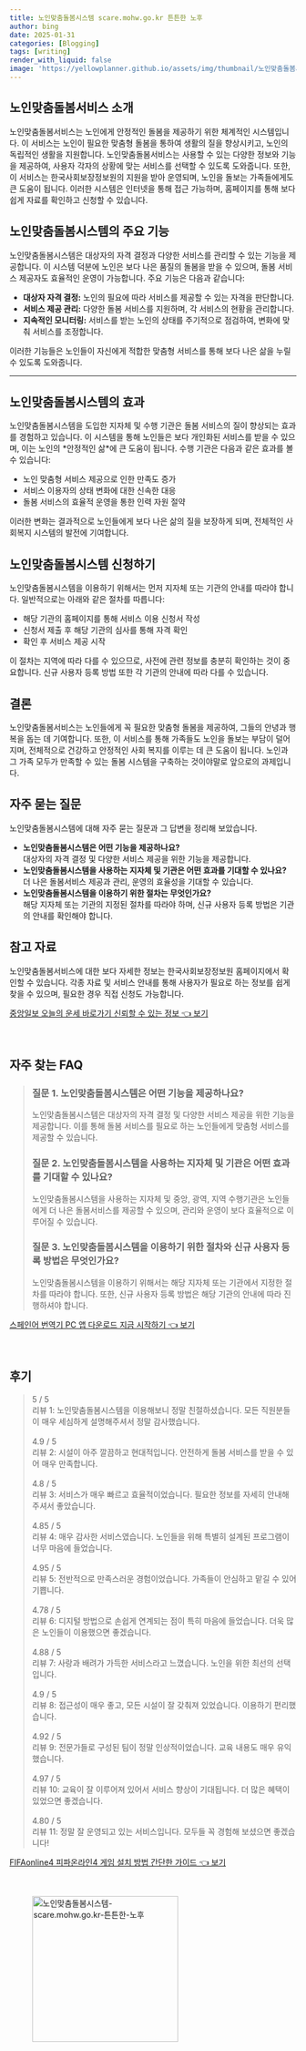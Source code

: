 ```yaml
---
title: 노인맞춤돌봄시스템 scare.mohw.go.kr 튼튼한 노후
author: bing
date: 2025-01-31
categories: [Blogging]
tags: [writing]
render_with_liquid: false
image: 'https://yellowplanner.github.io/assets/img/thumbnail/노인맞춤돌봄시스템-scare.mohw.go.kr-튼튼한-노후.webp'
---
```



<h2 id='노인맞춤돌봄서비스소개'>노인맞춤돌봄서비스 소개</h2>

<p>노인맞춤돌봄서비스는 노인에게 안정적인 돌봄을 제공하기 위한 체계적인 시스템입니다. 이 서비스는 노인이 필요한 맞춤형 돌봄을 통하여 생활의 질을 향상시키고, 노인의 독립적인 생활을 지원합니다. 노인맞춤돌봄서비스는 사용할 수 있는 다양한 정보와 기능을 제공하여, 사용자 각자의 상황에 맞는 서비스를 선택할 수 있도록 도와줍니다. 또한, 이 서비스는 한국사회보장정보원의 지원을 받아 운영되며, 노인을 돌보는 가족들에게도 큰 도움이 됩니다. 이러한 시스템은 인터넷을 통해 접근 가능하며, 홈페이지를 통해 보다 쉽게 자료를 확인하고 신청할 수 있습니다.</p>

<h2 id='주요기능소개'>노인맞춤돌봄시스템의 주요 기능</h2>

<p>노인맞춤돌봄시스템은 대상자의 자격 결정과 다양한 서비스를 관리할 수 있는 기능을 제공합니다. 이 시스템 덕분에 노인은 보다 나은 품질의 돌봄을 받을 수 있으며, 돌봄 서비스 제공자도 효율적인 운영이 가능합니다. 주요 기능은 다음과 같습니다:</p>

<ul>
    <li><b>대상자 자격 결정:</b> 노인의 필요에 따라 서비스를 제공할 수 있는 자격을 판단합니다.</li>
    <li><b>서비스 제공 관리:</b> 다양한 돌봄 서비스를 지원하며, 각 서비스의 현황을 관리합니다.</li>
    <li><b>지속적인 모니터링:</b> 서비스를 받는 노인의 상태를 주기적으로 점검하여, 변화에 맞춰 서비스를 조정합니다.</li>
</ul>

<p>이러한 기능들은 노인들이 자신에게 적합한 맞춤형 서비스를 통해 보다 나은 삶을 누릴 수 있도록 도와줍니다.</p>

<hr />

<h2 id='시스템의효과'>노인맞춤돌봄시스템의 효과</h2>

<p>노인맞춤돌봄시스템을 도입한 지자체 및 수행 기관은 돌봄 서비스의 질이 향상되는 효과를 경험하고 있습니다. 이 시스템을 통해 노인들은 보다 개인화된 서비스를 받을 수 있으며, 이는 노인의 *안정적인 삶*에 큰 도움이 됩니다. 수행 기관은 다음과 같은 효과를 볼 수 있습니다:</p>

<ul>
    <li>노인 맞춤형 서비스 제공으로 인한 만족도 증가</li>
    <li>서비스 이용자의 상태 변화에 대한 신속한 대응</li>
    <li>돌봄 서비스의 효율적 운영을 통한 인력 자원 절약</li>
</ul>

<p>이러한 변화는 결과적으로 노인들에게 보다 나은 삶의 질을 보장하게 되며, 전체적인 사회복지 시스템의 발전에 기여합니다.</p>

<h2 id='신청절차'>노인맞춤돌봄시스템 신청하기</h2>

<p>노인맞춤돌봄시스템을 이용하기 위해서는 먼저 지자체 또는 기관의 안내를 따라야 합니다. 일반적으로는 아래와 같은 절차를 따릅니다:</p>

<ul>
    <li>해당 기관의 홈페이지를 통해 서비스 이용 신청서 작성</li>
    <li>신청서 제출 후 해당 기관의 심사를 통해 자격 확인</li>
    <li>확인 후 서비스 제공 시작</li>
</ul>

<p>이 절차는 지역에 따라 다를 수 있으므로, 사전에 관련 정보를 충분히 확인하는 것이 중요합니다. 신규 사용자 등록 방법 또한 각 기관의 안내에 따라 다를 수 있습니다.</p>

<h2 id='결론'>결론</h2>

<p>노인맞춤돌봄서비스는 노인들에게 꼭 필요한 맞춤형 돌봄을 제공하여, 그들의 안녕과 행복을 돕는 데 기여합니다. 또한, 이 서비스를 통해 가족들도 노인을 돌보는 부담이 덜어지며, 전체적으로 건강하고 안정적인 사회 복지를 이루는 데 큰 도움이 됩니다. 노인과 그 가족 모두가 만족할 수 있는 돌봄 시스템을 구축하는 것이야말로 앞으로의 과제입니다.</p>

<h2 id='자주묻는질문'>자주 묻는 질문</h2>

<p>노인맞춤돌봄시스템에 대해 자주 묻는 질문과 그 답변을 정리해 보았습니다.</p>

<ul>
    <li><b>노인맞춤돌봄시스템은 어떤 기능을 제공하나요?</b><br>대상자의 자격 결정 및 다양한 서비스 제공을 위한 기능을 제공합니다.</li>
    <li><b>노인맞춤돌봄시스템을 사용하는 지자체 및 기관은 어떤 효과를 기대할 수 있나요?</b><br>더 나은 돌봄서비스 제공과 관리, 운영의 효율성을 기대할 수 있습니다.</li>
    <li><b>노인맞춤돌봄시스템을 이용하기 위한 절차는 무엇인가요?</b><br>해당 지자체 또는 기관의 지정된 절차를 따라야 하며, 신규 사용자 등록 방법은 기관의 안내를 확인해야 합니다.</li>
</ul>

<h2 id='참고자료'>참고 자료</h2>

<p>노인맞춤돌봄서비스에 대한 보다 자세한 정보는 한국사회보장정보원 홈페이지에서 확인할 수 있습니다. 각종 자료 및 서비스 안내를 통해 사용자가 필요로 하는 정보를 쉽게 찾을 수 있으며, 필요한 경우 직접 신청도 가능합니다.</p>


<p><a class="click-button" title="중앙일보 오늘의 운세 바로가기 신뢰할 수 있는 정보" href="https://yellowplanner.github.io/posts/%EC%A4%91%EC%95%99%EC%9D%BC%EB%B3%B4-%EC%98%A4%EB%8A%98%EC%9D%98-%EC%9A%B4%EC%84%B8-%EB%B0%94%EB%A1%9C%EA%B0%80%EA%B8%B0-%EC%8B%A0%EB%A2%B0%ED%95%A0-%EC%88%98-%EC%9E%88%EB%8A%94-%EC%A0%95%EB%B3%B4/" rel="dofollow">중앙일보 오늘의 운세 바로가기 신뢰할 수 있는 정보 👈 보기</a></p><br>
<h2 id='자주_찾는_FAQ'>자주 찾는 FAQ</h2>
<div itemscope="" itemtype="https://schema.org/FAQPage"> 
<blockquote> 
<div itemscope="" itemprop="mainEntity" itemtype="https://schema.org/Question"> 
<h3 itemprop="name">질문 1. 노인맞춤돌봄시스템은 어떤 기능을 제공하나요?</h3> 
<div itemscope="" itemprop="acceptedAnswer" itemtype="https://schema.org/Answer"> 
<span itemprop="text"> 
<p>노인맞춤돌봄시스템은 대상자의 자격 결정 및 다양한 서비스 제공을 위한 기능을 제공합니다. 이를 통해 돌봄 서비스를 필요로 하는 노인들에게 맞춤형 서비스를 제공할 수 있습니다.</p> 
</span> 
</div> 
</div> 

<div itemscope="" itemprop="mainEntity" itemtype="https://schema.org/Question"> 
<h3 itemprop="name">질문 2. 노인맞춤돌봄시스템을 사용하는 지자체 및 기관은 어떤 효과를 기대할 수 있나요?</h3> 
<div itemscope="" itemprop="acceptedAnswer" itemtype="https://schema.org/Answer"> 
<span itemprop="text"> 
<p>노인맞춤돌봄시스템을 사용하는 지자체 및 중앙, 광역, 지역 수행기관은 노인들에게 더 나은 돌봄서비스를 제공할 수 있으며, 관리와 운영이 보다 효율적으로 이루어질 수 있습니다.</p> 
</span> 
</div> 
</div> 

<div itemscope="" itemprop="mainEntity" itemtype="https://schema.org/Question"> 
<h3 itemprop="name">질문 3. 노인맞춤돌봄시스템을 이용하기 위한 절차와 신규 사용자 등록 방법은 무엇인가요?</h3> 
<div itemscope="" itemprop="acceptedAnswer" itemtype="https://schema.org/Answer"> 
<span itemprop="text"> 
<p>노인맞춤돌봄시스템을 이용하기 위해서는 해당 지자체 또는 기관에서 지정한 절차를 따라야 합니다. 또한, 신규 사용자 등록 방법은 해당 기관의 안내에 따라 진행하셔야 합니다.</p> 
</span> 
</div> 
</div> 
</blockquote> 
</div>
<p><a class="click-button" title="스페인어 번역기 PC 앱 다운로드 지금 시작하기" href="https://yellowplanner.github.io/posts/%EC%8A%A4%ED%8E%98%EC%9D%B8%EC%96%B4-%EB%B2%88%EC%97%AD%EA%B8%B0-PC-%EC%95%B1-%EB%8B%A4%EC%9A%B4%EB%A1%9C%EB%93%9C-%EC%A7%80%EA%B8%88-%EC%8B%9C%EC%9E%91%ED%95%98%EA%B8%B0/" rel="dofollow">스페인어 번역기 PC 앱 다운로드 지금 시작하기 👈 보기</a></p><br>
<h2 id='후기'>후기</h2>
<div itemscope itemtype="https://schema.org/Product">
  <blockquote>
  <div itemprop="review" itemscope itemtype="https://schema.org/Review">
      <div itemprop="reviewRating" itemscope itemtype="https://schema.org/Rating"> <span itemprop="ratingValue">5</span> / <span itemprop="bestRating">5</span> </div>
      <span itemprop="reviewBody">리뷰 1: 노인맞춤돌봄시스템을 이용해보니 정말 친절하셨습니다. 모든 직원분들이 매우 세심하게 설명해주셔서 정말 감사했습니다.</span>
  </div>
  <br>
  <div itemprop="review" itemscope itemtype="https://schema.org/Review">
      <div itemprop="reviewRating" itemscope itemtype="https://schema.org/Rating"> <span itemprop="ratingValue">4.9</span> / <span itemprop="bestRating">5</span> </div>
      <span itemprop="reviewBody">리뷰 2: 시설이 아주 깔끔하고 현대적입니다. 안전하게 돌봄 서비스를 받을 수 있어 매우 만족합니다.</span>
  </div>
  <br>
  <div itemprop="review" itemscope itemtype="https://schema.org/Review">
      <div itemprop="reviewRating" itemscope itemtype="https://schema.org/Rating"> <span itemprop="ratingValue">4.8</span> / <span itemprop="bestRating">5</span> </div>
      <span itemprop="reviewBody">리뷰 3: 서비스가 매우 빠르고 효율적이었습니다. 필요한 정보를 자세히 안내해주셔서 좋았습니다.</span>
  </div>
  <br>
  <div itemprop="review" itemscope itemtype="https://schema.org/Review">
      <div itemprop="reviewRating" itemscope itemtype="https://schema.org/Rating"> <span itemprop="ratingValue">4.85</span> / <span itemprop="bestRating">5</span> </div>
      <span itemprop="reviewBody">리뷰 4: 매우 감사한 서비스였습니다. 노인들을 위해 특별히 설계된 프로그램이 너무 마음에 들었습니다.</span>
  </div>
  <br>
  <div itemprop="review" itemscope itemtype="https://schema.org/Review">
      <div itemprop="reviewRating" itemscope itemtype="https://schema.org/Rating"> <span itemprop="ratingValue">4.95</span> / <span itemprop="bestRating">5</span> </div>
      <span itemprop="reviewBody">리뷰 5: 전반적으로 만족스러운 경험이었습니다. 가족들이 안심하고 맡길 수 있어 기쁩니다.</span>
  </div>
  <br>
  <div itemprop="review" itemscope itemtype="https://schema.org/Review">
      <div itemprop="reviewRating" itemscope itemtype="https://schema.org/Rating"> <span itemprop="ratingValue">4.78</span> / <span itemprop="bestRating">5</span> </div>
      <span itemprop="reviewBody">리뷰 6: 디지털 방법으로 손쉽게 연계되는 점이 특히 마음에 들었습니다. 더욱 많은 노인들이 이용했으면 좋겠습니다.</span>
  </div>
  <br>
  <div itemprop="review" itemscope itemtype="https://schema.org/Review">
      <div itemprop="reviewRating" itemscope itemtype="https://schema.org/Rating"> <span itemprop="ratingValue">4.88</span> / <span itemprop="bestRating">5</span> </div>
      <span itemprop="reviewBody">리뷰 7: 사랑과 배려가 가득한 서비스라고 느꼈습니다. 노인을 위한 최선의 선택입니다.</span>
  </div>
  <br>
  <div itemprop="review" itemscope itemtype="https://schema.org/Review">
      <div itemprop="reviewRating" itemscope itemtype="https://schema.org/Rating"> <span itemprop="ratingValue">4.9</span> / <span itemprop="bestRating">5</span> </div>
      <span itemprop="reviewBody">리뷰 8: 접근성이 매우 좋고, 모든 시설이 잘 갖춰져 있었습니다. 이용하기 편리했습니다.</span>
  </div>
  <br>
  <div itemprop="review" itemscope itemtype="https://schema.org/Review">
      <div itemprop="reviewRating" itemscope itemtype="https://schema.org/Rating"> <span itemprop="ratingValue">4.92</span> / <span itemprop="bestRating">5</span> </div>
      <span itemprop="reviewBody">리뷰 9: 전문가들로 구성된 팀이 정말 인상적이었습니다. 교육 내용도 매우 유익했습니다.</span>
  </div>
  <br>
  <div itemprop="review" itemscope itemtype="https://schema.org/Review">
      <div itemprop="reviewRating" itemscope itemtype="https://schema.org/Rating"> <span itemprop="ratingValue">4.97</span> / <span itemprop="bestRating">5</span> </div>
      <span itemprop="reviewBody">리뷰 10: 교육이 잘 이루어져 있어서 서비스 향상이 기대됩니다. 더 많은 혜택이 있었으면 좋겠습니다.</span>
  </div>
  <br>
  <div itemprop="review" itemscope itemtype="https://schema.org/Review">
      <div itemprop="reviewRating" itemscope itemtype="https://schema.org/Rating"> <span itemprop="ratingValue">4.80</span> / <span itemprop="bestRating">5</span> </div>
      <span itemprop="reviewBody">리뷰 11: 정말 잘 운영되고 있는 서비스입니다. 모두들 꼭 경험해 보셨으면 좋겠습니다!</span>
  </div>
  </blockquote>
</div>
<p><a class="click-button" title="FIFAonline4 피파온라인4 게임 설치 방법 간단한 가이드" href="https://yellowplanner.github.io/posts/FIFAonline4-%ED%94%BC%ED%8C%8C%EC%98%A8%EB%9D%BC%EC%9D%B84-%EA%B2%8C%EC%9E%84-%EC%84%A4%EC%B9%98-%EB%B0%A9%EB%B2%95-%EA%B0%84%EB%8B%A8%ED%95%9C-%EA%B0%80%EC%9D%B4%EB%93%9C/" rel="dofollow">FIFAonline4 피파온라인4 게임 설치 방법 간단한 가이드 👈 보기</a></p><br>
<figure class="image"><img src="https://yellowplanner.github.io/assets/img/thumbnail/노인맞춤돌봄시스템-scare.mohw.go.kr-튼튼한-노후.webp" alt="노인맞춤돌봄시스템-scare.mohw.go.kr-튼튼한-노후" width="256" height="256"></figure>
